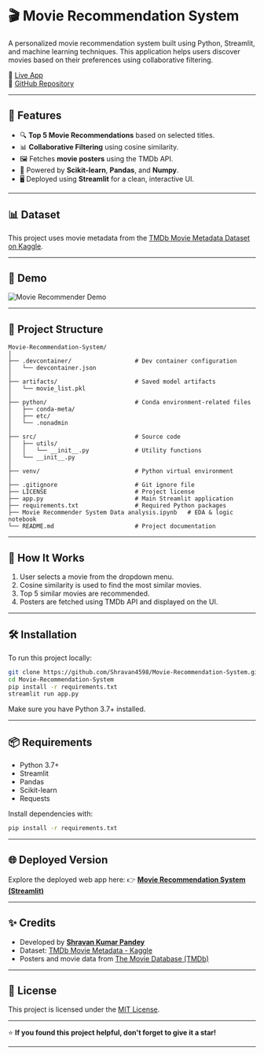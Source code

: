 

# 🎬 Movie Recommendation System

A personalized movie recommendation system built using Python, Streamlit, and machine learning techniques. This application helps users discover movies based on their preferences using collaborative filtering.

🔗 [Live App](https://movierecommendationsystemshravan.streamlit.app/)  
📁 [GitHub Repository](https://github.com/Shravan4598/Movie-Recommendation-System/tree/main)

---

## 🚀 Features

- 🔍 **Top 5 Movie Recommendations** based on selected titles.
- 📊 **Collaborative Filtering** using cosine similarity.
- 🖼️ Fetches **movie posters** using the TMDb API.
- 🧠 Powered by **Scikit-learn**, **Pandas**, and **Numpy**.
- 🖥️ Deployed using **Streamlit** for a clean, interactive UI.

---

## 📊 Dataset

This project uses movie metadata from the [TMDb Movie Metadata Dataset on Kaggle](https://www.kaggle.com/datasets/tmdb/tmdb-movie-metadata).

---

## 🎥 Demo

![Movie Recommender Demo](https://github.com/Shravan4598/Shravan4598/blob/main/Movie-Recommendation.gif)

---

## 📂 Project Structure

```plaintext
Movie-Recommendation-System/
│
├── .devcontainer/                  # Dev container configuration
│   └── devcontainer.json
│
├── artifacts/                      # Saved model artifacts
│   └── movie_list.pkl
│
├── python/                         # Conda environment-related files
│   ├── conda-meta/
│   ├── etc/
│   └── .nonadmin
│
├── src/                            # Source code
│   ├── utils/
│   │   └── __init__.py             # Utility functions
│   └── __init__.py
│
├── venv/                           # Python virtual environment
│
├── .gitignore                      # Git ignore file
├── LICENSE                         # Project license
├── app.py                          # Main Streamlit application
├── requirements.txt                # Required Python packages
├── Movie Recommender System Data analysis.ipynb   # EDA & logic notebook
└── README.md                       # Project documentation

````
---

## 🧠 How It Works

1. User selects a movie from the dropdown menu.
2. Cosine similarity is used to find the most similar movies.
3. Top 5 similar movies are recommended.
4. Posters are fetched using TMDb API and displayed on the UI.

---

## 🛠️ Installation

To run this project locally:

```bash
git clone https://github.com/Shravan4598/Movie-Recommendation-System.git
cd Movie-Recommendation-System
pip install -r requirements.txt
streamlit run app.py
```

Make sure you have Python 3.7+ installed.

---

## 📦 Requirements

* Python 3.7+
* Streamlit
* Pandas
* Scikit-learn
* Requests

Install dependencies with:

```bash
pip install -r requirements.txt
```

---

## 🌐 Deployed Version

Explore the deployed web app here:
👉 **[Movie Recommendation System (Streamlit)](https://movierecommendationsystemshravan.streamlit.app/)**

---

## ✨ Credits

* Developed by **[Shravan Kumar Pandey](https://github.com/Shravan4598)**
* Dataset: [TMDb Movie Metadata - Kaggle](https://www.kaggle.com/datasets/tmdb/tmdb-movie-metadata)
* Posters and movie data from [The Movie Database (TMDb)](https://www.themoviedb.org/)

---

## 📃 License

This project is licensed under the [MIT License](LICENSE).

---

⭐ **If you found this project helpful, don't forget to give it a star!**



---
